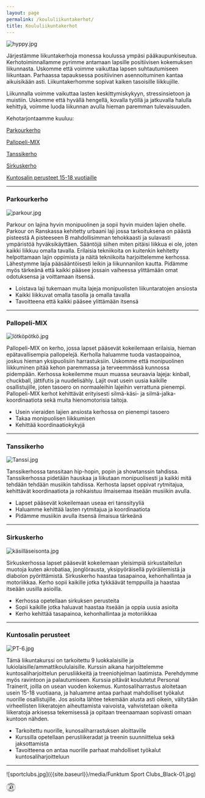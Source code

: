 ```yaml
---
layout: page
permalink: /koululiikuntakerhot/
title: Koululiikuntakerhot
---
```


![hyppy.jpg]({{site.baseurl}}/media/LapsetJump2.jpg)

Järjestämme liikuntakerhoja monessa koulussa ympäsi pääkaupunkiseutua. Kerhotoiminnallamme pyrimme antamaan lapsille 
positiivisen kokemuksen liikunnasta. Uskomme että voimme vaikuttaa lapsen suhtautumiseen liikuntaan. Parhaassa tapauksessa
positiivinen asennoituminen kantaa aikuisikään asti. Liikuntakerhomme sopivat kaiken tasoisille liikkujille. 

Liikunnalla voimme vaikuttaa lasten keskittymiskykyyn, stressinsietoon ja muistiin. Uskomme että hyvällä hengellä, kovalla työllä ja jatkuvalla halulla kehittyä, voimme luoda liikunnan avulla hieman paremman tulevaisuuden. 

Kehotarjontaamme kuuluu:

[Parkourkerho](#parkourkerho)

[Pallopeli-MIX](#pallopeli-mix)

[Tanssikerho](#tanssikerho)

[Sirkuskerho](#sirkuskerho)

[Kuntosalin perusteet 15-18 vuotiaille](#kuntosalin-perusteet)


---

### Parkourkerho

![parkour.jpg]({{site.baseurl}}/media/LapsetParkour.jpg)

Parkour on lajina hyvin monipuolinen ja sopii hyvin muiden lajien ohelle. Parkour on Ranskassa kehitetty urbaani laji jossa tarkoituksena on päästä pisteestä A pisteeseen B mahdollisimman tehokkaasti ja sulavasti ympäristöä hyväksikäyttäen. Sääntöjä siihen miten pitäisi liikkua ei ole, joten kaikki liikkuu omalla tavalla. Erilaisia tekniikoita on kuitenkin kehitetty helpottamaan lajin oppimista ja näitä tekniikoita harjoittelemme kerhossa. Lähestymme lajia pääsääntöisesti leikin ja liikunnanilon kautta. Pidämme myös tärkeänä että kaikki pääsee jossain vaiheessa ylittämään omat odotuksensa ja voittamaan itsensä. 

- Loistava laji tukemaan muita lajeja monipuolisten liikuntaratojen ansiosta
- Kaikki liikkuvat omalla tasolla ja omalla tavalla
- Tavoitteena että kaikki pääsee ylittämään itsensä

---

### Pallopeli-MIX 

![lötköpötkö.jpg]({{site.baseurl}}/media/LapsetLötköpötkö3.jpg)

Pallopeli-MIX on kerho, jossa lapset pääsevät kokeilemaan erilaisia, hieman epätavallisempia pallopelejä. Kerholla haluamme tuoda vastaopainoa, joskus hieman yksipuolisiin harrastuksiin. Uskomme että monipuolinen liikkuminen pitää kehon paremmassa ja terveemmässä kunnossa pidempään. Kerhossa kokeilemme muun muassa seuraavia lajeja: kinball, chuckball, jättifutis ja nuudelisähly. Lajit ovat usein uusia kaikille osallistujille, joten tasoero on normaaleihin lajeihin verrattuna pienempi. Pallopeli-MIX kerhot kehittävät erityisesti silmä-käsi- ja silmä-jalka-koordinaatiota sekä muita hienomotorisia taitoja.  

- Usein vieraiden lajien ansiosta kerhossa on pienempi tasoero
- Takaa monipuolisen liikkumisen
- Kehittää koordinaatiokykyjä 

---

### Tanssikerho

![Tanssi.jpg]({{site.baseurl}}/media/LapsetLapsetJump1.jpg)

Tanssikerhossa tanssitaan hip-hopin, popin ja showtanssin tahdissa. Tanssikerhossa pidetään hauskaa ja liikutaan monipuolisesti ja kaikki mitä tehdään tehdään musiikin tahdissa. Kerhosta lapset oppivat rytmitajua, kehittävät koordinaatiota ja rohkaistuu ilmaisemaa itseään musiikin avulla. 

- Lapset pääsevät kokeilemaan useaa eri tanssityyliä
- Haluamme kehittää lasten rytmitajua ja koordinaatiota
- Pidämme musiikin avulla itsensä ilmaisua tärkeänä

---

### Sirkuskerho

![käsilläseisonta.jpg]({{site.baseurl}}/media/LapsetJumpDark2.jpg)

Sirkuskerhossa lapset pääsevät kokeilemaan yleisimpiä sirkustaiteilun muotoja kuten akrobatiaa, jonglörausta, yksipyöräisellä pyöräilemistä ja diabolon pyörittämistä. Sirkuskerho haastaa tasapainoa, kehonhallintaa ja motoriikkaa. Kerho sopii kaikille jotka tykkäävät temppuilla ja haastaa itseään uusilla asioilla. 

- Kerhossa opetellaan sirkuksen perusteita
- Sopii kaikille jotka haluavat haastaa itseään ja oppia uusia asioita
- Kerho kehittää tasapainoa, kehonhallintaa ja motoriikkaa


---

### Kuntosalin perusteet 

![PT-6.jpg]({{site.baseurl}}/media/pt-6.jpg)

Tämä liikuntakurssi on tarkoitettu 9 luokkalaisille ja lukiolaisille/ammattikoululaisille. Kurssin aikana harjoittelemme kuntosaliharjoittelun perusliikkeitä ja treeniohjelman laatimista. Perehdymme myös ravintoon ja palautumiseen. Kurssia pitävät koulutetut Personal Trainerit, joilla on usean vuoden kokemus. Kuntosaliharrastus aloitetaan usein 15-18 vuotiaana, ja haluamme antaa parhaat mahdolliset työkalut nuorille osallistujille. Jos asioita lähtee tekemään alusta asti oikein, vältytään virheellisten liikeratojen aiheuttamista vaivoista, vahvistetaan oikeita liikeratoja arkisessa tekemisessä ja opitaan treenaamaan sopivasti omaan kuntoon nähden. 

- Tarkoitettu nuorille, kunosaliharrastuksen aloittaville
- Kurssilla opetellaan perusliikeradat ja treenin suunniittelua sekä jaksottamista
- Tavoitteena on antaa nuorille parhaat mahdolliset työkalut kuntosaliharjoitteluun

---

![sportclubs.jpg]({{site.baseurl}}/media/Funktum Sport Clubs_Black-01.jpg)


<img src="/media/Funktum Sport Clubs_Black-01.jpg" height="24">

